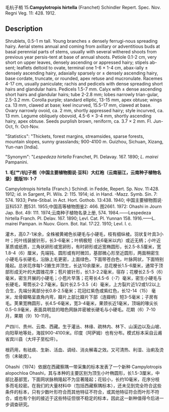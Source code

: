 毛杭子梢
15.**Campylotropis hirtella** (Franchet) Schindler Repert. Spec. Nov. Regni Veg. 11: 428. 1912.

## Description
Shrublets, 0.5-1 m tall. Young branches ± densely ferrugi-nous spreading hairy. Aerial stems annual and coming from axillary or adventitious buds at basal perennial parts of stems, usually with several withered shoots from previous year persis-tent at base of annual shoots. Petiole 0.1-2 cm, very short on upper leaves, densely ascending or appressed hairy; stipels ab-sent; leaflets deltoid to ovate, terminal one 1-6 × 1-4 cm, abax-ially ± densely ascending hairy, adaxially sparsely or ± densely ascending hairy, base cordate, truncate, or rounded, apex retuse and mucronulate. Racemes 4-17 cm, usually paniculate; rachis and pedicels with dense spreading short hairs and glandular hairs. Pedicels 1.5-7 mm. Calyx with ± dense ascending short hairs and glandular hairs; tube 2-2.8 mm; lobes narrowly trian-gular, 2.5-3.2 mm. Corolla purple; standard elliptic, 13-15 mm, apex obtuse; wings ca. 13 mm, clawed at base; keel incurved, 15.5-17 mm, clawed at base. Ovary narrowly ovoid, ca. 2 mm, shortly appressed hairy; style incurved, ca. 13 mm. Legume obliquely obovoid, 4.5-6 × 3-4 mm, shortly ascending hairy, apex obtuse. Seeds purplish brown, reniform, ca. 3.7 × 2 mm. Fl. Jun-Oct, fr. Oct-Nov.

  "Statistics": "Thickets, forest margins, streamsides, sparse forests, mountain slopes, sunny grasslands; 900-4100 m. Guizhou, Sichuan, Xizang, Yun-nan [India].

  "Synonym": "*Lespedeza hirtella* Franchet, Pl. Delavay. 167. 1890; *L. mairei* Pampanini.

**1. 毛[艹/杭]子梢（中国主要植物图说·豆科）大红袍（云南丽江，云南种子植物名录）图版19: 1-7**

Campylotropis hirtella (Franch.) Schindl. in Fedde, Repert. Sp. Nov. 11:428. 1912; id. in Sargent, Pl. Wils. 2: 115. 1914; id. in Hand. -Mazz. Symb. Sin. 7: 574. 1933; Pete-Stibal. in Act. Hort. Gothob. 13:438. 1940; 中国主要植物图说·豆科537. 图531. 1955;中国高等植物图鉴2: 466. 图2661. 1972: Ohashi in Journ Jap. Bot. 49: 111. 1974;云南种子植物名录上册, 574. 1984.——Lespedeza hirtella Franch. Pl. Delav. 167. 1890; Levl. Cat. Pl. Yunnan 158. 1916.——L. mairei Pampan. in Nuov. Giorn. Bot. Ital. 17:22. 1910; Levl. l. c.

灌木，高0.7-1米余，全株被黄褐色长硬毛与小硬毛，枝有细纵棱。羽状复叶具3小叶；托叶线装披针形，长3-6毫米；叶柄极短（长6毫米以内）或近无柄；小叶近革质或纸质，三角状卵形或宽卵形，有时卵形或近宽椭圆形，长2.5-8.5厘米，宽1.8-4（6）厘米，先端钝、圆形或有时微凹，基部微心形至近圆形，两面稍密生小硬毛与长硬毛，沿脉上毛更密，上面绿色，下面带苍白色，叶脉网状，下面特别隆起。总状花序每1-2腋生并顶生，长达10余厘米，总花梗长1.5-6厘米，通常于顶部形成无叶的大圆锥花序；苞片披针形，长1.3-2.2毫米，宿存；花梗长2.5-5（6）毫米，密生开展的小硬毛；小苞片早落；花萼长4.5-6（-7）毫米，密生小硬毛与长硬毛，萼筒长2-2.7毫米，裂片长2.5-3.5（4）毫米，上方裂片近1/2或1/2以上合生，先端分离部分长0.8-2.5毫米；花冠红紫色或紫红色，长12-14（15） 毫米，龙骨瓣略呈直角内弯，瓣片上部比瓣片下部（连瓣柄）短3-5毫米；子房有毛。荚果宽椭圆形，长4.5-6毫米，宽3-4毫米，果颈长近1毫米，顶端的喙尖长0.5-0.9毫米，表面具明显的暗色网脉并密被长硬毛与小硬毛。花期（6）7-10月，果期（9）10-11月。

产四川、贵州、云南、西藏。生于灌丛、林缘、疏林内、林下、山溪边以及山坡、向阳草地等处，海拔900-4100米。印度（阿萨姆）也有分布。模式标本采自云甫省宾川县（大坪子至松坪）。

根药用，有祛痰、生新、活血、调经、消炎解毒之效。又可清热、利湿、治痢及烫伤（未破皮）。

Ohashi（1974）依据在西藏察隅一带采集的标本发表了一个新种 Campylotropis alopochloa Ohashi，其与本种的主要区别为顶生小叶椭圆形，长1.5-3厘米，中部比基部宽，下面网状脉稍隆起不为显著隆起；花较小，长约10毫米，花序分枝多而毛较密。在我们的大量材料中（包括西藏察隅标本），还未见到完全符合这些条件的标本，只有少数叶形符合而其他特征不符合，或其他特征符合而叶形不符合，或也有个别的接近于这些特征但很不稳定的标本，因此这一新种值得今后进一步调查研究。
